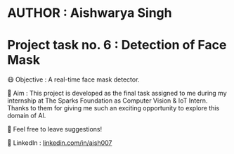 # AUTHOR : Aishwarya Singh
# Project task no. 6 : Detection of Face Mask

😷 Objective : A real-time face mask detector. 

📝 Aim : This project is developed as the final task assigned to me during my internship at The Sparks Foundation as Computer Vision & IoT Intern. Thanks to them for giving me such an exciting opportunity to explore this domain of AI.

🍎 Feel free to leave suggestions!

📌 LinkedIn : [linkedin.com/in/aish007](https://www.linkedin.com/in/aish007/)
